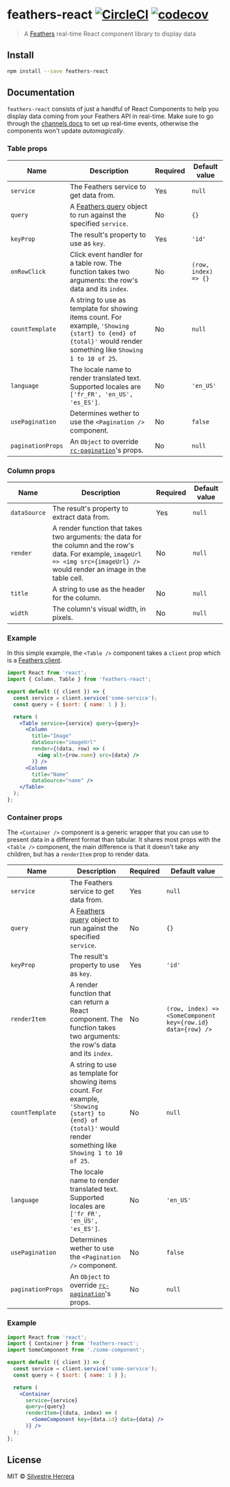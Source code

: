 # feathers-react [![CircleCI](https://circleci.com/gh/silvestreh/feathers-react.svg?style=svg)](https://circleci.com/gh/silvestreh/feathers-react) [![codecov](https://codecov.io/gh/silvestreh/feathers-react/branch/master/graph/badge.svg?token=X8yCXb8yva)](https://codecov.io/gh/silvestreh/feathers-react)

> A [Feathers](https://www.feathersjs.com) real-time React component library to display data

## Install

```bash
npm install --save feathers-react
```

## Documentation

`feathers-react` consists of just a handful of React Components to help you display data coming from your Feathers API in real-time. Make sure to go through the [channels docs](https://docs.feathersjs.com/api/channels.html) to set up real-time events, otherwise the components won't update _automagically_.

### Table props

<!-- | `prop` | Desc | No | `null` | -->

| Name | Description | Required | Default value |
|------|-------------|----------|---------------|
| `service` | The Feathers service to get data from. | Yes | `null` |
| `query` | A [Feathers query](https://docs.feathersjs.com/api/databases/querying.html) object to run against the specified `service`. | No | `{}` |
| `keyProp` | The result's property to use as `key`. | Yes | `'id'` |
| `onRowClick` | Click event handler for a table row. The function takes two arguments: the row's data and its `index`. | No | `(row, index) => {}` |
| `countTemplate` | A string to use as template for showing items count. For example, `'Showing {start} to {end} of {total}'` would render something like `Showing 1 to 10 of 25`. | No | `null` |
| `language` | The locale name to render translated text. Supported locales are `['fr_FR', 'en_US', 'es_ES']`. | No | `'en_US'` |
| `usePagination` | Determines wether to use the `<Pagination />` component. | No | `false` |
| `paginationProps` | An `Object` to override [`rc-pagination`](https://github.com/react-component/pagination)'s props. | No | `null` |

### Column props

<!-- | `prop` | Desc | No | `null` | -->

| Name | Description | Required | Default value |
|------|-------------|----------|---------------|
| `dataSource` | The result's property to extract data from. | Yes | `null` |
| `render` | A render function that takes two arguments: the data for the column and the row's data. For example, `imageUrl => <img src={imageUrl} />` would render an image in the table cell. | No | `null` |
| `title` | A string to use as the header for the column. | No | `null` |
| `width` | The column's visual width, in pixels. | No | `null` |

### Example

In this simple example, the `<Table />` component takes a `client` prop which is a [Feathers client](https://docs.feathersjs.com/api/authentication/client.html).

```jsx
import React from 'react';
import { Column, Table } from 'feathers-react';

export default ({ client }) => {
  const service = client.service('some-service');
  const query = { $sort: { name: 1 } };

  return (
    <Table service={service} query={query}>
      <Column
        title="Image"
        dataSource="imageUrl"
        render={(data, row) => (
          <img alt={row.name} src={data} />
        )} />
      <Column
        title="Name"
        dataSource="name" />
    </Table>
  );
};
```

### Container props

The `<Container />` component is a generic wrapper that you can use to present data in a different format than tabular. It shares most props with the `<Table />` component, the main difference is that it doesn't take any children, but has a `renderItem` prop to render data.

| Name | Description | Required | Default value |
|------|-------------|----------|---------------|
| `service` | The Feathers service to get data from. | Yes | `null` |
| `query` | A [Feathers query](https://docs.feathersjs.com/api/databases/querying.html) object to run against the specified `service`. | No | `{}` |
| `keyProp` | The result's property to use as `key`. | Yes | `'id'` |
| `renderItem` | A render function that can return a React component. The function takes two arguments: the row's data and its `index`. | No | `(row, index) => <SomeComponent key={row.id} data={row} />` |
| `countTemplate` | A string to use as template for showing items count. For example, `'Showing {start} to {end} of {total}'` would render something like `Showing 1 to 10 of 25`. | No | `null` |
| `language` | The locale name to render translated text. Supported locales are `['fr_FR', 'en_US', 'es_ES']`. | No | `'en_US'` |
| `usePagination` | Determines wether to use the `<Pagination />` component. | No | `false` |
| `paginationProps` | An `Object` to override [`rc-pagination`](https://github.com/react-component/pagination)'s props. | No | `null` |

### Example

```jsx
import React from 'react';
import { Container } from 'feathers-react';
import SomeComponent from './some-component';

export default ({ client }) => {
  const service = client.service('some-service');
  const query = { $sort: { name: 1 } };

  return (
    <Container
      service={service}
      query={query}
      renderItem={(data, index) => (
        <SomeComponent key={data.id} data={data} />
      )} />
  );
};
```

## License

MIT © [Silvestre Herrera](https://github.com/silvestreh)
